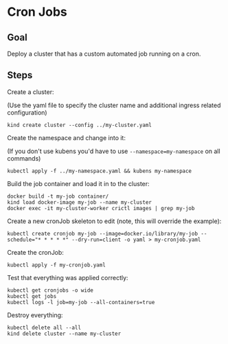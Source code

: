 # Cron Jobs

## Goal

Deploy a cluster that has a custom automated job running on a cron.

## Steps

Create a cluster:

(Use the yaml file to specify the cluster name and additional ingress related configuration)
```
kind create cluster --config ../my-cluster.yaml
```

Create the namespace and change into it:

(If you don't use kubens you'd have to use `--namespace=my-namespace` on all commands)
```
kubectl apply -f ../my-namespace.yaml && kubens my-namespace
```

Build the job container and load it in to the cluster:
```
docker build -t my-job container/
kind load docker-image my-job --name my-cluster
docker exec -it my-cluster-worker crictl images | grep my-job
```

Create a new cronJob skeleton to edit (note, this will override the example):
```
kubectl create cronjob my-job --image=docker.io/library/my-job --schedule="* * * * *" --dry-run=client -o yaml > my-cronjob.yaml
```

Create the cronJob:
```
kubectl apply -f my-cronjob.yaml
```

Test that everything was applied correctly:
```
kubectl get cronjobs -o wide
kubectl get jobs
kubectl logs -l job=my-job --all-containers=true
```

Destroy everything:
```
kubectl delete all --all
kind delete cluster --name my-cluster
```
